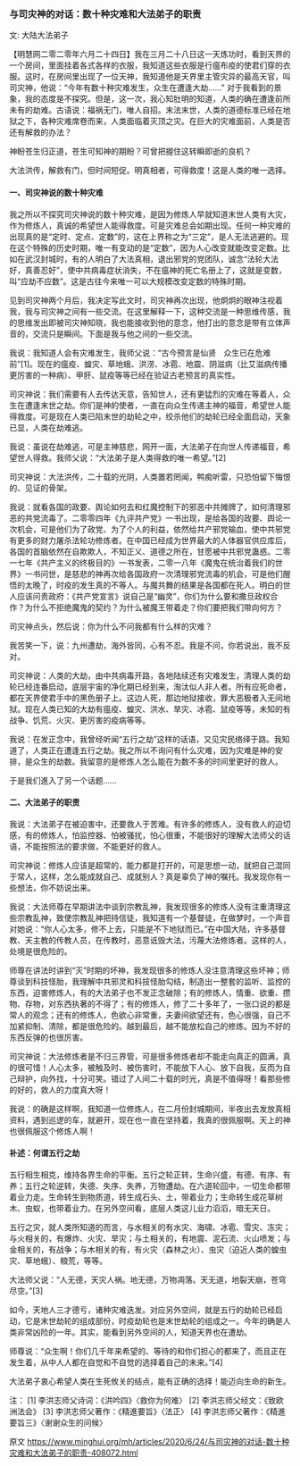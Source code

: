 ###  与司灾神的对话：数十种灾难和大法弟子的职责

文: 大陆大法弟子

【明慧网二零二零年六月二十四日】我在三月二十八日这一天炼功时，看到天界的一个房间，里面挂着各式各样的衣服，我知道这些衣服是行瘟布疫的使君们穿的衣服。这时，在房间里出现了一位天神，我知道他是天界里主管灾异的最高天官，叫司灾神，他说：“今年有数十种灾难发生，众生在遭逢大劫……”
对于我看到的景象，我的态度是不探究。但是，这一次，我心知肚明的知道，人类的确在遭逢前所未有的劫难。古语说：福祸无门，唯人自招。末法末世，人类的道德标准已经在地狱之下，各种灾难席卷而来，人类面临着灭顶之灾。在巨大的灾难面前，人类是否还有解救的办法？

神盼苍生归正道，苍生可知神的期盼？可曾把握住这转瞬即逝的良机？

大法洪传，解救有门，但时间短促。明真相者，可得救度！这是人类的唯一选择。

#### 一、司灾神说的数十种灾难

我之所以不探究司灾神说的数十种灾难，是因为修炼人早就知道末世人类有大灾，作为修炼人，真诚的希望世人能得救度。可是灾难总会如期出现。任何一种灾难的出现真的是“定时、定点、定数”的，这在上界称之为“三定”，是人无法逃避的。现在这个特殊的历史时期，唯一有变动的是“定数”，因为人心改变就能改变定数。比如在武汉封城时，有的人明白了大法真相，退出邪党的党团队，诚念“法轮大法好，真善忍好”，使中共病毒症状消失，不在瘟神的死亡名册上了，这就是变数，叫“应劫不应数”。这是古往今来唯一可以大规模改变定数的特殊时期。

见到司灾神两个月后，我决定写此文时，司灾神再次出现，他炯炯的眼神注视着我，我与司灾神之间有一些交流。在这里解释一下，这种交流是一种思维传感，我的思维发出即被司灾神知晓，我也能接收到他的意念，他打出的意念是带有立体声音的，交流只是瞬间。下面是我与他之间的一些交流。

我说：我知道人会有灾难发生，我师父说：“古今预言是仙贤　众生已在危难前”[1]。现在的瘟疫、蝗灾、草地蛾、洪涝、冰雹、地震、阴滋病（比艾滋病传播更厉害的一种病）、甲肝、鼠疫等等已经在验证古老预言的真实性。

司灾神说：我们需要有人去传达天意，告知世人，还有更猛烈的灾难在等着人，众生在遭逢末世之劫。你们是神的使者，一直在向众生传递主神的福音，希望世人能得救度。可是现在人类已陷末世的劫轮之中，绞杀他们的劫轮已经全面启动，天象已显，人类在劫难逃。

我说：虽说在劫难逃，可是主神慈悲，网开一面，大法弟子在向世人传递福音，希望世人得救。我师父说：“大法弟子是人类得救的唯一希望。”[2]

司灾神说：大法洪传，二十载的光阴，人类置若罔闻，鸭痴听雷，只恐怕留下悔恨的、见证的骨架。

我说：就看各国的政要、舆论如何去和红魔控制下的邪恶中共摊牌了，如何清理邪恶的共党流毒了。二零零四年《九评共产党》一书出现，是给各国的政要、舆论一次机会，可是他们为了政党、为了个人的利益，依然给共产邪党输血，使中共邪党有更多的财力屠杀法轮功修炼者。在中国已经成为世界最大的人体器官供应库后，各国的首脑依然在自欺欺人，不知正义、道德之所在，甘愿被中共邪党蛊惑。二零一七年《共产主义的终极目的》一书发表，二零一八年《魔鬼在统治着我们的世界》一书问世，是慈悲的神再次给各国政府一次清理邪党流毒的机会，可是他们醒悟的太晚了，时疫的发生真的不等人。与魔共舞的结果是各国都在死人。明白的世人应该问责政府：《共产党宣言》说自己是“幽灵”，你们为什么要和撒旦政权合作？为什么不拒绝魔鬼的契约？为什么被魔王带着走？你们要把我们带向何方？

司灾神点头，然后说：你为什么不问我都有什么样的灾难？

我苦笑一下，说：九州遭劫，海外皆同，心有不忍。我是不问，你若说出，我不反对。

司灾神说：人类的大劫，由中共病毒开路，各地陆续还有灾难发生，清理人类的劫轮已经连番启动，底层宇宙的净化期已经到来，淘汰似人非人者。所有应死命者，都在天界使君手中的黑色册子上。这边人死，那边地狱接收，罪大恶极者入无间地狱。现在人类已知的大劫有瘟疫、蝗灾、洪水、旱灾、冰雹、鼠疫等等，未知的有战争、饥荒、火灾、更厉害的疫病等等。

我说：在发正念中，我曾经听闻“五行之劫”这样的话语，又见灾民络绎于路。我知道了，人类正在遭逢五行之劫。我之所以不询问有什么灾难，因为灾难是神的安排，是众生的劫数。我留意的是修炼人怎么能在为数不多的时间里更好的救人。

于是我们進入了另一个话题……

#### 二、大法弟子的职责

我说：大法弟子在被迫害中，还要救人于苦难。有许多的修炼人，没有救人的迫切感，有的修炼人，怕监控器、怕被骚扰，怕心很重，不能很好的理解大法师父的话语，不能按照法的要求做，不能更好的救人。

司灾神说：修炼人应该是超常的，能力都是打开的，可是思想一动，就把自己混同于常人，这样，怎么能成就自己、成就别人？真是辜负了神的嘱托。我发现你有一些想法，你不妨说出来。

我说：大法师尊在早期讲法中谈到宗教乱神，我发现很多的修炼人没有注重清理这些宗教乱神，致使宗教乱神把持信徒，我知道有一个基督徒，在做梦时，一个声音对她说：“你人心太多，修不上去，只能是不下地狱而已。”在中国大陆，许多基督教、天主教的传教人员，在传教时，恶意诋毁大法，污蔑大法修炼者。这样的人，处境是很危险的。

师尊在讲法时讲到“灭”时期的坏神，我发现很多的修炼人没注意清理这些坏神；师尊谈到科技怪胎，我理解中共邪灵和科技怪胎勾结，制造出一整套的监听、监控的东西，迫害修炼人，有的大法弟子也不发正念破除；有的修炼人，情重、欲重、攒物、存物，对东西执著的不得了；有的修炼人，修了二十多年了，一张口说的都是常人的观念；还有的修炼人，色欲心非常重，夫妻间欲望还有，色心很强，自己不加紧抑制、清除，都是很危险的。越到最后，越不能放松自己的修炼。因为不好的东西反弹的也很厉害。

司灾神说：大法修炼者是不归三界管，可是很多修炼者却不能走向真正的圆满，真的很可惜！人心太多，被触及时、被伤害时，不能放下人心、放下自我，反而为自己辩护，向外找，十分可笑。错过了人间二十载的时光，真是不值得呀！看那些修的好的，救人的力度真大呀！

我说：的确是这样啊，我知道一位修炼人，在二月份封城期间，半夜出去发放真相资料，遇到巡逻的车，就避开，现在也一直在坚持着，我真的很佩服啊。天上的神也很佩服这个修炼人啊！

#### 补述：何谓五行之劫

五行相生相克，维持各界生命的平衡。五行之轮正转，生命兴盛，有德、有序、有养；五行之轮逆转，失德、失序、失养，万物遭劫。在六道轮回中，一切生命都带着业力走。生命转生到物质道，转生成石头、土，带着业力；生命转生成花草树木、虫蚁，也带着业力。在另外空间看，底层人类这儿业力滔滔，暗无天日。

五行之灾，就人类所知道的而言，与水相关的有水灾、海啸、冰雹、雪灾、冻灾；与火相关的，有爆炸、火灾、旱灾；与土相关的，有地震、泥石流、火山喷发；与金相关的，有战争；与木相关的有，有火灾（森林之火）、虫灾（迫近人类的蝗虫灾、草地蛾）、粮荒，等等。

大法师父说：“人无德，天灾人祸。地无德，万物凋落。天无道，地裂天崩，苍穹尽空。”[3]

如今，天地人三才德亏，诸种灾难迭发。对应另外空间，就是五行的劫轮已经启动，它是末世劫轮的组成部份，时疫劫轮也是末世劫轮的组成之一。今年的确是人类非常凶险的一年。其实，能看到另外空间的人，知道天界也在遭劫。

师尊说：“众生啊！你们几千年来希望的、等待的和你们担心的都来了，而且正在发生着，从中人人都在自觉和不自觉的选择着自己的未来。”[4]

大法弟子衷心希望人类在生死攸关的结点，能有正确的选择！能迈向生命的新生。

注：
[1] 李洪志师父诗词：《洪吟四》〈救你为何难〉
[2] 李洪志师父经文：《致欧洲法会》
[3] 李洪志师父著作：《精進要旨》〈法正〉
[4] 李洪志师父著作：《精進要旨三》〈谢谢众生的问候〉

原文 https://www.minghui.org/mh/articles/2020/6/24/与司灾神的对话-数十种灾难和大法弟子的职责-408072.html
